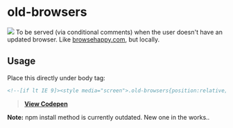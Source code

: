 # old-browsers
![](https://raw.githubusercontent.com/kni-labs/old-browsers/master/preview.jpg) To be served (via conditional comments) when the user doesn't have an updated browser. Like [browsehappy.com](http://browsehappy.com), but locally.

## Usage
Place this directly under body tag:

```html
<!--[if lt IE 9]><style media="screen">.old-browsers{position:relative;background:#fff;width:100%;height:100%;color:#000;font-family:sans-serif;font-size:20px;text-align:center;padding:0;margin:0}.old-browsers h2{padding:20px 0}.old-browsers p,.old-browsers ul{margin:0 auto}.old-browsers p{max-width:700px;padding-bottom:50px;line-height:1.4em}.old-browsers ul li{display:inline-block;padding:0 25px}.old-browsers ul li img{width:115px; border: 0;}.old-browsers ul li p{padding-top:15px;color:#249AE1}body{margin:0;padding:0}</style><div class="old-browsers"><h2>Browser out of date.</h2><p>It appears you're running on a very old web browser that we're unable to support. If you would like to view the site you'll need to update your browser. Please choose from any of the following modern browsers. Thanks!</p><ul><li> <a href="https://www.google.com/intl/en/chrome/browser/desktop/index.html#brand=CHMB&utm_campaign=en&utm_source=en-ha-na-us-sk&utm_medium=ha"> <img src="http://kni-labs.github.io/old-browsers/img/chrome_128x128.png" alt="Google Chrome"><p>Google Chrome</p> </a></li><li> <a href="https://www.mozilla.org/en-US/firefox/new/"> <img src="http://kni-labs.github.io/old-browsers/img/firefox_128x128.png" alt="Mozilla Firefox"><p>Mozilla Firefox</p> </a></li><li> <a href="https://support.apple.com/downloads/safari"> <img src="http://kni-labs.github.io/old-browsers/img/safari_128x128.png" alt="Safari"><p>Safari</p> </a></li><li> <a href="http://windows.microsoft.com/en-us/internet-explorer/download-ie"> <img src="http://kni-labs.github.io/old-browsers/img/internet-explorer_128x128.png" alt="Internet Explorer"><p>Internet Explorer</p> </a></li><li> <a href="https://www.microsoft.com/en-us/windows/microsoft-edge"> <img src="http://kni-labs.github.io/old-browsers/img/edge_128x128.png" alt="Internet Explorer"><p>Microsoft Edge</p> </a></li></ul></div><![endif]-->
```

> [**View Codepen**](http://codepen.io/dbox/pen/gaoraM)

**Note:** npm install method is currently outdated. New one in the works..

